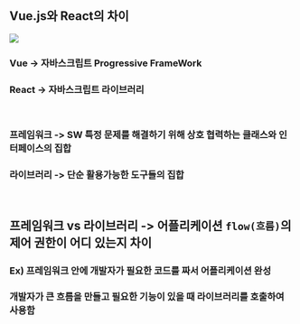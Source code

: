 ## Vue.js와 React의 차이

<img src="https://miro.medium.com/max/704/1*tqpZoG9qMeVd9j7KhAnsBg.png">

<br>

### Vue -> 자바스크립트 Progressive FrameWork
### React -> 자바스크립트 라이브러리
<br>

### 프레임워크 -> SW 특정 문제를 해결하기 위해 상호 협력하는 클래스와 인터페이스의 집합
### 라이브러리 -> 단순 활용가능한 도구들의 집합

<br>

## 프레임워크 vs 라이브러리 -> 어플리케이션 `flow(흐름)`의 제어 권한이 어디 있는지 차이
### Ex) 프레임워크 안에 개발자가 필요한 코드를 짜서 어플리케이션 완성
###      개발자가 큰 흐름을 만들고 필요한 기능이 있을 때 라이브러리를 호출하여 사용함
